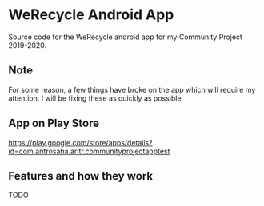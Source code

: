 # WeRecycle Android App
Source code for the WeRecycle android app for my Community Project 2019-2020.

## Note
For some reason, a few things have broke on the app which will require my attention. I will be fixing these as quickly as possible.

## App on Play Store
https://play.google.com/store/apps/details?id=com.aritrosaha.aritr.communityprojectapptest

## Features and how they work
TODO
